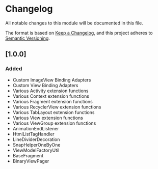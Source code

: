 # Changelog
All notable changes to this module will be documented in this file.

The format is based on [Keep a Changelog](https://keepachangelog.com/en/1.0.0/),
and this project adheres to [Semantic Versioning](https://semver.org/spec/v2.0.0.html).

## [1.0.0]
### Added
- Custom ImageView Binding Adapters
- Custom View Binding Adapters
- Various Activity extension functions
- Various Context extension functions
- Various Fragment extension functions
- Various RecyclerView extension functions
- Various TabLayout extension functions
- Various View extension functions
- Various ViewGroup extension functions
- AnimationEndListener
- HtmlListTagHandler
- LineDividerDecoration
- SnapHelperOneByOne
- ViewModelFactoryUtil
- BaseFragment
- BinaryViewPager
